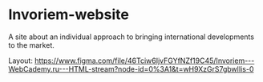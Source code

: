 # Invoriem-website
A site about an individual approach to bringing international developments to the market.

Layout: https://www.figma.com/file/46Tciw6IjvFGYfNZf19C45/Invoriem---WebCademy.ru---HTML-stream?node-id=0%3A1&t=wH9XzGrS7gbwlIis-0
